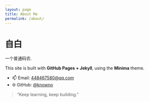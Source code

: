 ```yaml
---
layout: page
title: About Me
permalink: /about/
---
```


# 自白

一个普通码农.

This site is built with **GitHub Pages + Jekyll**, using the **Minima** theme.

- 📫 Email: [448467580@qq.com](mailto:448467580@qq.com)
- 🌐 GitHub: [@knowno](https://github.com/knowno)

> “Keep learning, keep building.”
